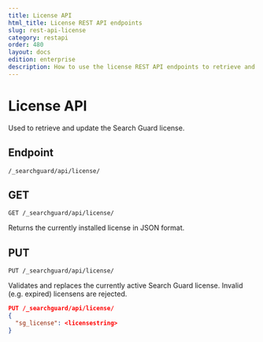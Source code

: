 ```yaml
---
title: License API
html_title: License REST API endpoints
slug: rest-api-license
category: restapi
order: 480
layout: docs
edition: enterprise
description: How to use the license REST API endpoints to retrieve and apply a Search Guard license.
---
```


# License API

Used to retrieve and update the Search Guard license.

## Endpoint

```
/_searchguard/api/license/
```

## GET

```
GET /_searchguard/api/license/
```
Returns the currently installed license in JSON format. 

## PUT

```
PUT /_searchguard/api/license/
```

Validates and replaces the currently active Search Guard license. Invalid (e.g. expired) licensens are rejected.

```json
PUT /_searchguard/api/license/
{ 
  "sg_license": <licensestring>
}
```